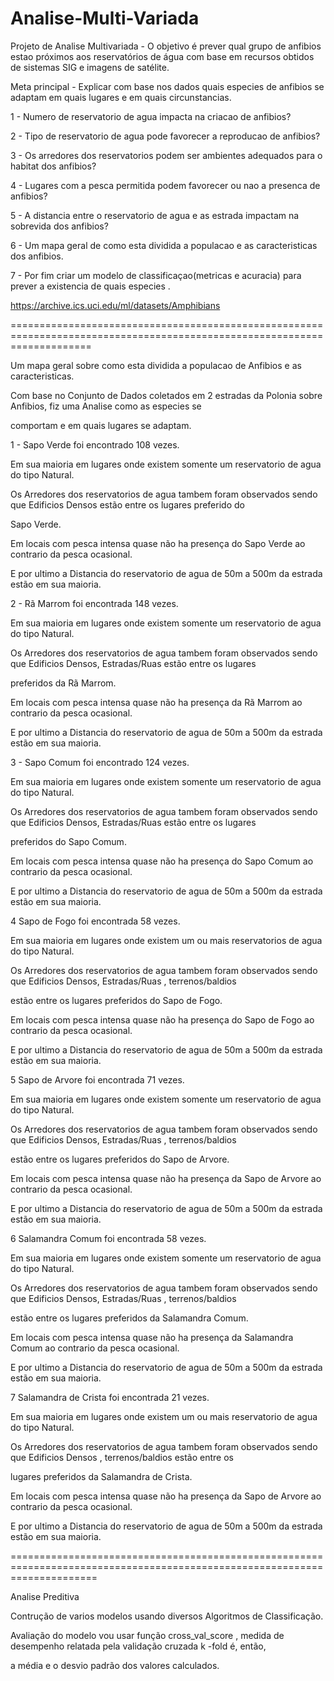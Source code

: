 # Analise-Multi-Variada

Projeto de Analise Multivariada - O objetivo é prever qual grupo de anfibios estao próximos aos reservatórios de água com base em recursos obtidos de sistemas SIG e imagens de satélite.

Meta principal - Explicar com base nos dados quais especies de anfibios se adaptam em quais lugares e em quais circunstancias.

1 - Numero de reservatorio de agua impacta na criacao de anfibios?

2 - Tipo de reservatorio de agua pode favorecer a reproducao de anfibios?

3 - Os arredores dos reservatorios podem ser ambientes adequados para o habitat dos anfibios?

4 - Lugares com a pesca permitida podem favorecer ou nao a presenca de anfibios?

5 - A distancia entre o reservatorio de agua e as estrada impactam na sobrevida dos anfibios?

6 - Um mapa geral de como esta dividida a populacao e as caracteristicas dos anfibios.

7 - Por fim criar um modelo de classificaçao(metricas e acuracia) para prever a existencia de quais especies .

https://archive.ics.uci.edu/ml/datasets/Amphibians

==========================================================================================================================

Um mapa geral sobre como esta dividida a populacao de Anfibios e as caracteristicas.

Com base no Conjunto de Dados coletados em 2 estradas da Polonia sobre Anfibios, fiz uma Analise como as especies se

comportam e em quais lugares se adaptam.

1 - Sapo Verde foi encontrado 108 vezes.

Em sua maioria em lugares onde existem somente um reservatorio de agua do tipo Natural.

Os Arredores dos reservatorios de agua tambem foram observados sendo que Edificios Densos estão entre os lugares preferido do

Sapo Verde.

Em locais com pesca intensa quase não ha presença do Sapo Verde ao contrario da pesca ocasional.

E por ultimo a Distancia do reservatorio de agua de 50m a 500m da estrada estão em sua maioria.

2 - Rã Marrom foi encontrada 148 vezes.

Em sua maioria em lugares onde existem somente um reservatorio de agua do tipo Natural.

Os Arredores dos reservatorios de agua tambem foram observados sendo que Edificios Densos, Estradas/Ruas estão entre os lugares

preferidos da Rã Marrom.

Em locais com pesca intensa quase não ha presença da Rã Marrom ao contrario da pesca ocasional.

E por ultimo a Distancia do reservatorio de agua de 50m a 500m da estrada estão em sua maioria.

3 - Sapo Comum foi encontrado 124 vezes.

Em sua maioria em lugares onde existem somente um reservatorio de agua do tipo Natural.

Os Arredores dos reservatorios de agua tambem foram observados sendo que Edificios Densos, Estradas/Ruas estão entre os lugares

preferidos do Sapo Comum.

Em locais com pesca intensa quase não ha presença do Sapo Comum ao contrario da pesca ocasional.

E por ultimo a Distancia do reservatorio de agua de 50m a 500m da estrada estão em sua maioria.

4 Sapo de Fogo foi encontrada 58 vezes.

Em sua maioria em lugares onde existem um ou mais reservatorios de agua do tipo Natural.

Os Arredores dos reservatorios de agua tambem foram observados sendo que Edificios Densos, Estradas/Ruas , terrenos/baldios

estão entre os lugares preferidos do Sapo de Fogo.

Em locais com pesca intensa quase não ha presença do Sapo de Fogo ao contrario da pesca ocasional.

E por ultimo a Distancia do reservatorio de agua de 50m a 500m da estrada estão em sua maioria.

5 Sapo de Arvore foi encontrada 71 vezes.

Em sua maioria em lugares onde existem somente um reservatorio de agua do tipo Natural.

Os Arredores dos reservatorios de agua tambem foram observados sendo que Edificios Densos, Estradas/Ruas , terrenos/baldios

estão entre os lugares preferidos do Sapo de Arvore.

Em locais com pesca intensa quase não ha presença da Sapo de Arvore ao contrario da pesca ocasional.

E por ultimo a Distancia do reservatorio de agua de 50m a 500m da estrada estão em sua maioria.

6 Salamandra Comum foi encontrada 58 vezes.

Em sua maioria em lugares onde existem somente um reservatorio de agua do tipo Natural.

Os Arredores dos reservatorios de agua tambem foram observados sendo que Edificios Densos, Estradas/Ruas , terrenos/baldios

estão entre os lugares preferidos da Salamandra Comum.

Em locais com pesca intensa quase não ha presença da Salamandra Comum ao contrario da pesca ocasional.

E por ultimo a Distancia do reservatorio de agua de 50m a 500m da estrada estão em sua maioria.

7 Salamandra de Crista foi encontrada 21 vezes.

Em sua maioria em lugares onde existem um ou mais reservatorio de agua do tipo Natural.

Os Arredores dos reservatorios de agua tambem foram observados sendo que Edificios Densos , terrenos/baldios estão entre os

lugares preferidos da Salamandra de Crista.

Em locais com pesca intensa quase não ha presença da Sapo de Arvore ao contrario da pesca ocasional.

E por ultimo a Distancia do reservatorio de agua de 50m a 500m da estrada estão em sua maioria.

===========================================================================================================================

Analise Preditiva

Contrução de varios modelos usando diversos Algoritmos de Classificação.

Avaliação do modelo vou usar função cross_val_score , medida de desempenho relatada pela validação cruzada k -fold é, então,

a média e o desvio padrão dos valores calculados.



